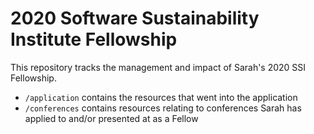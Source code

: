 # 2020 Software Sustainability Institute Fellowship

This repository tracks the management and impact of Sarah's 2020 SSI Fellowship.

- `/application` contains the resources that went into the application
- `/conferences` contains resources relating to conferences Sarah has applied to and/or presented at as a Fellow
